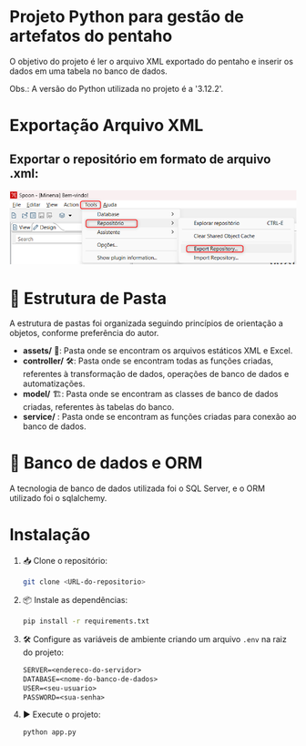 # Projeto Python para gestão de artefatos do pentaho

O objetivo do projeto é ler o arquivo XML exportado do pentaho e inserir os dados em uma tabela no banco de dados.

Obs.: A versão do Python utilizada no projeto é a '3.12.2'.

# Exportação Arquivo XML
Exportar o repositório em formato de arquivo .xml:
---
![alt text](assets/image/image.png)

# 📂 Estrutura de Pasta

A estrutura de pastas foi organizada seguindo princípios de orientação a objetos, conforme preferência do autor.

* **assets/** 📁: Pasta onde se encontram os arquivos estáticos XML e Excel.
* **controller/** 🛠️: Pasta onde se encontram todas as funções criadas, referentes à transformação de dados, operações de banco de dados e automatizações.
* **model/** 🏗️: Pasta onde se encontram as classes de banco de dados criadas, referentes às tabelas do banco.
* **service/** : Pasta onde se encontram as funções criadas para conexão ao banco de dados.


# 💾 Banco de dados e ORM
A tecnologia de banco de dados utilizada foi o SQL Server, e o ORM utilizado foi o sqlalchemy.


# Instalação

1. 📥 Clone o repositório:
    ```sh
    git clone <URL-do-repositorio>
    ```
2. 📦 Instale as dependências:
    ```sh
    pip install -r requirements.txt
    ```
3. 🛠️ Configure as variáveis de ambiente criando um arquivo `.env` na raiz do projeto:
    ```
    SERVER=<endereco-do-servidor>
    DATABASE=<nome-do-banco-de-dados>
    USER=<seu-usuario>
    PASSWORD=<sua-senha>
    ```
4. ▶️ Execute o projeto:
    ```sh
    python app.py
    ```